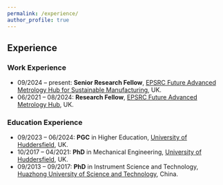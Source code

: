 ```yaml
---
permalink: /experience/
author_profile: true
---
```


## Experience
### Work Experience
- 09/2024 – present: **Senior Research Fellow**, [EPSRC Future Advanced Metrology Hub for Sustainable Manufacturing](https://research.hud.ac.uk/institutes-centres/cpt/), UK.
- 06/2021 – 08/2024: **Research Fellow**, [EPSRC Future Advanced Metrology Hub](https://research.hud.ac.uk/institutes-centres/cpt/), UK.

### Education Experience
- 09/2023 – 06/2024: **PGC** in Higher Education, [University of Huddersfield](https://www.hud.ac.uk/), UK.
- 10/2017 – 04/2021: **PhD** in Mechanical Engineering, [University of Huddersfield](https://www.hud.ac.uk/), UK.
- 09/2013 – 09/2017: **PhD** in Instrument Science and Technology, [Huazhong University of Science and Technology](https://english.hust.edu.cn/), China.
